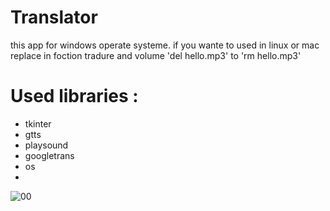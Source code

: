 # Translator
this app for windows operate systeme.
if you wante to used in linux or mac replace in foction tradure and volume 'del hello.mp3' to 'rm hello.mp3'
# Used libraries : 
+ tkinter
+ gtts
+ playsound
+ googletrans
+ os
+ 
![00](https://user-images.githubusercontent.com/80406227/110689149-a8d42700-81e2-11eb-99ec-456a75cddbb9.png)
